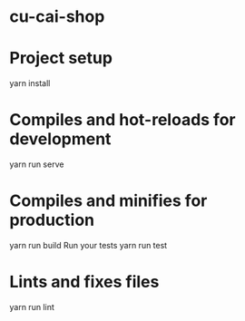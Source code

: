 # cu-cai-shop

# Project setup
yarn install

# Compiles and hot-reloads for development
yarn run serve
# Compiles and minifies for production
yarn run build
Run your tests
yarn run test
# Lints and fixes files
yarn run lint

